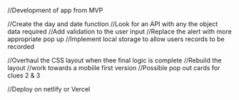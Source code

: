 //Development of app from MVP

//Create the day and date function
//Look for an API with any the object data required
//Add validation to the user input
//Replace the alert with more appropriate pop up
//Implement local storage to allow users records to be recorded

//Overhaul the CSS layout when thee final logic is complete
//Rebuild the layout
//work towards a mobiile first version
//Possible pop out cards for clues 2 & 3

//Deploy on netlify or Vercel

